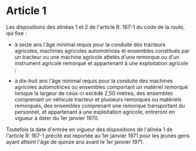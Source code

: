# Article 1

Les dispositions des alinéas 1 et 2 de l'article R. 167-1 du code de la route, qui fixe :

- à seize ans l'âge minimal requis pour la conduite des tracteurs agricoles, machines agricoles automotrices et ensembles constitués par un tracteur ou une machine agricole attelés d'une remorque ou d'un instrument agricole remorqué et appartenant à une exploitation agricole ;

- à dix-huit ans l'âge minimal requis pour la conduite des machines agricoles automotrices ou ensembles comportant un matériel remorqué lorsque la largeur de ceux-ci excède 2,50 mètres, des ensembles comprenant un véhicule tracteur et plusieurs remorques ou matériels remorqués, des ensembles comprenant une remorque transportant du personnel, et appartenant à une exploitation agricole, entreront en vigueur à dater du 1er janvier 1970.

Toutefois la date d'entrée en vigueur des dispositions de l'alinéa 1 de l'article R. 167-1 précité est reportée au 1er janvier 1971 pour les jeunes gens ayant atteint l'âge de quinze ans avant le 1er janvier 1971.
